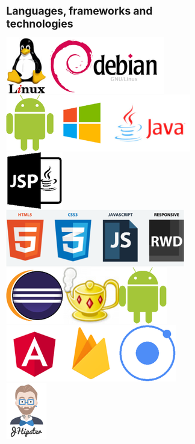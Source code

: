 # Languages, frameworks and technologies

<img src="img/linuxlogo.jpg" height="150px"><img src="img/logodebian.png" height="150px"><img src="img/android.png" height="150px"><img src="img/windows.jpg" height="150px"><img src="img/javalogo.jpg" height="150px"><img src="img/jsp.png" height="150px"><img src="img/html5.png" height="150px"><img src="img/eclipse.png" height="150px"><img src="img/geanylogo.jpg" height="150px"><img src="img/android.png" height="150px"><img src="img/angularlogo.png" height="150px"><img src="img/firebase.png" height="150px"><img src="img/ionic.png" height="150px"><img src="img/jhipster.png" height="150px">


